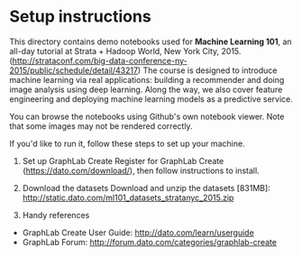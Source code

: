 # Setup instructions
This directory contains demo notebooks used for **Machine Learning 101**, an
all-day tutorial at Strata + Hadoop World, New York City, 2015.
(http://strataconf.com/big-data-conference-ny-2015/public/schedule/detail/43217)
The course is designed to introduce machine learning via real applications:
building a recommender and doing image analysis using deep learning. Along the
way, we also cover feature engineering and deploying machine learning models as
a predictive service.

You can browse the notebooks using Github's own notebook viewer. Note that some
images may not be rendered correctly. 

If you'd like to run it, follow these steps to set up your machine.

1. Set up GraphLab Create
Register for GraphLab Create (https://dato.com/download/), then follow
instructions to install.

2. Download the datasets
Download and unzip the datasets [831MB]:
http://static.dato.com/ml101_datasets_stratanyc_2015.zip

3. Handy references
- GraphLab Create User Guide: http://dato.com/learn/userguide
- GraphLab Forum: http://forum.dato.com/categories/graphlab-create

